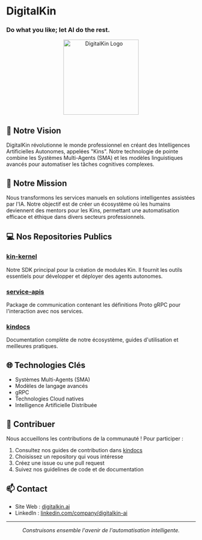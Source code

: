 # DigitalKin
### Do what you like; let AI do the rest.

<p align="center">
  <img src="https://github.com/user-attachments/assets/dcef2fe4-b2e3-4bc0-9af9-4cc65fa6d476" alt="DigitalKin Logo" width="200"/>
</p>

## 🌟 Notre Vision

DigitalKin révolutionne le monde professionnel en créant des Intelligences Artificielles Autonomes, appelées "Kins". Notre technologie de pointe combine les Systèmes Multi-Agents (SMA) et les modèles linguistiques avancés pour automatiser les tâches cognitives complexes.

## 🚀 Notre Mission

Nous transformons les services manuels en solutions intelligentes assistées par l'IA. Notre objectif est de créer un écosystème où les humains deviennent des mentors pour les Kins, permettant une automatisation efficace et éthique dans divers secteurs professionnels.

## 💻 Nos Repositories Publics

### [kin-kernel](https://github.com/DigitalKin-ai/kin-kernel)
Notre SDK principal pour la création de modules Kin. Il fournit les outils essentiels pour développer et déployer des agents autonomes.

### [service-apis](https://github.com/DigitalKin-ai/service-apis)
Package de communication contenant les définitions Proto gRPC pour l'interaction avec nos services.

### [kindocs](https://github.com/DigitalKin-ai/kindocs)
Documentation complète de notre écosystème, guides d'utilisation et meilleures pratiques.

## 🌐 Technologies Clés

- Systèmes Multi-Agents (SMA)
- Modèles de langage avancés
- gRPC
- Technologies Cloud natives
- Intelligence Artificielle Distribuée

## 🤝 Contribuer

Nous accueillons les contributions de la communauté ! Pour participer :

1. Consultez nos guides de contribution dans [kindocs](https://github.com/DigitalKin-ai/kindocs)
2. Choisissez un repository qui vous intéresse
3. Créez une issue ou une pull request
4. Suivez nos guidelines de code et de documentation

## 📫 Contact

- Site Web : [digitalkin.ai](digitalkin.ai)
- LinkedIn : [linkedin.com/company/digitalkin-ai](linkedin.com/company/digitalkin-ai)

---

<p align="center">
  <i>Construisons ensemble l'avenir de l'automatisation intelligente.</i>
</p>
